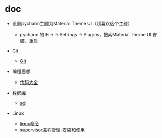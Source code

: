 # doc

- 设置pycharm主题为Material Theme UI（超喜欢这个主题）
    - pycharm 的 File -> Settings -> Plugins，搜索Material Theme UI 安装、重启

- Git
   - [Git](Git/Git.md)

- 编程思想
   - [代码大全](代码大全/代码大全.md)

- 数据库
   - [sql](数据库/postgresql.md)

- Linux
   - [linux命令](Linux/linux命令.md)
   - [supervisor进程管理-安装和使用](Linux/supervisor.md)